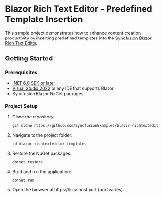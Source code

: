 # Blazor Rich Text Editor - Predefined Template Insertion

This sample project demonstrates how to enhance content creation productivity by inserting predefined templates into the [Syncfusion Blazor Rich Text Editor](https://blazor.syncfusion.com/documentation/rich-text-editor/getting-started-webapp).


## Getting Started

### Prerequisites

- [.NET 6.0 SDK or later](https://dotnet.microsoft.com/en-us/download)
- [Visual Studio 2022](https://visualstudio.microsoft.com/) or any IDE that supports Blazor
- Syncfusion Blazor NuGet packages

### Project Setup

1. Clone the repository:

   ```bash
   git clone https://github.com/SyncfusionExamples/blazor-richtexteditor-templates.git
   ```
2. Navigate to the project folder:

    ```bash
    cd blazor-richtexteditor-templates
    ```
3. Restore the NuGet packages:

    ```bash
    dotnet restore
    ```
4. Build and run the application:

    ```bash
    dotnet run
    ```
5. Open the browser at https://localhost:port (port varies).
